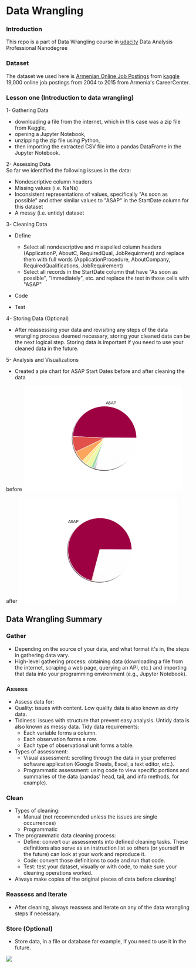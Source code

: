 # Data Wrangling

### Introduction
This repo is a part of Data Wrangling course in [udacity](https://udacity.com) Data Analysis Professional Nanodegree

### Dataset
The dataset we used here is [Armenian Online Job Postings](https://www.kaggle.com/udacity/armenian-online-job-postings) from [kaggle](https://www.kaggle.com)
19,000 online job postings from 2004 to 2015 from Armenia's CareerCenter.

### Lesson one (Introduction to data wrangling)
1- Gathering Data
* downloading a file from the internet, which in this case was a zip file from Kaggle,
* opening a Jupyter Notebook,
* unzipping the zip file using Python,
* then importing the extracted CSV file into a pandas DataFrame in the Jupyter Notebook.

2- Assessing Data</br>
So far we identified the following issues in the data:
* Nondescriptive column headers
* Missing values (i.e. NaNs)
* Inconsistent representations of values, specifically "As soon as possible" and other similar values to "ASAP" in the StartDate column for this dataset
* A messy (i.e. untidy) dataset

3- Cleaning Data
* Define
  * Select all nondescriptive and misspelled column headers (ApplicationP, AboutC, RequiredQual, JobRequirment) and replace them with full words (ApplicationProcedure, AboutCompany, RequiredQualifications, JobRequirement)
  * Select all records in the StartDate column that have "As soon as possible", "Immediately", etc. and replace the text in those cells with "ASAP"
  
* Code

* Test

4- Storing Data (Optional)
* After reassessing your data and revisiting any steps of the data wrangling process deemed necessary, storing your cleaned data can be the next logical step. Storing data is important if you need to use your cleaned data in the future.

5- Analysis and Visualizations
* Created a pie chart for ASAP Start Dates before and after cleaning the data

before
![](Images/before_pie.png)

after
![](Images/ASAP.png)

## Data Wrangling Summary

### Gather
* Depending on the source of your data, and what format it's in, the steps in gathering data vary.
* High-level gathering process: obtaining data (downloading a file from the internet, scraping a web page, querying an API, etc.) and importing that data into your programming environment (e.g., Jupyter Notebook).

### Assess
* Assess data for:
 * Quality: issues with content. Low quality data is also known as dirty data.
 * Tidiness: issues with structure that prevent easy analysis. Untidy data is also known as messy data. Tidy data requirements:
   * Each variable forms a column.
   * Each observation forms a row.
   * Each type of observational unit forms a table.
* Types of assessment:
  * Visual assessment: scrolling through the data in your preferred software application (Google Sheets, Excel, a text editor, etc.).
  * Programmatic assessment: using code to view specific portions and summaries of the data (pandas' head, tail, and info methods, for example).

### Clean
* Types of cleaning:
  * Manual (not recommended unless the issues are single occurrences)
  * Programmatic
* The programmatic data cleaning process:
  * Define: convert our assessments into defined cleaning tasks. These definitions also serve as an instruction list so others (or yourself in the future) can look at your work and reproduce it.
  * Code: convert those definitions to code and run that code.
  * Test: test your dataset, visually or with code, to make sure your cleaning operations worked.
* Always make copies of the original pieces of data before cleaning!
### Reassess and Iterate
* After cleaning, always reassess and iterate on any of the data wrangling steps if necessary.
### Store (Optional)
* Store data, in a file or database for example, if you need to use it in the future.


![](Images/party.gif)
